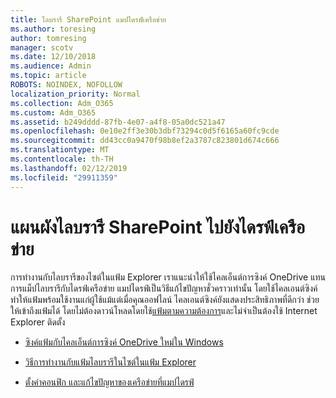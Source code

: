 ```yaml
---
title: ไลบรารี SharePoint แมปไดรฟ์เครือข่าย
ms.author: toresing
author: tomresing
manager: scotv
ms.date: 12/10/2018
ms.audience: Admin
ms.topic: article
ROBOTS: NOINDEX, NOFOLLOW
localization_priority: Normal
ms.collection: Adm_O365
ms.custom: Adm_O365
ms.assetid: b249dddd-87fb-4e07-a4f8-05a0dc521a47
ms.openlocfilehash: 0e10e2ff3e30b3dbf73294c0d5f6165a60fc9cde
ms.sourcegitcommit: dd43cc0a9470f98b8ef2a3787c823801d674c666
ms.translationtype: MT
ms.contentlocale: th-TH
ms.lasthandoff: 02/12/2019
ms.locfileid: "29911359"
---
```

# <a name="map-a-sharepoint-library-to-a-network-drive"></a>แผนผังไลบรารี SharePoint ไปยังไดรฟ์เครือข่าย

การทำงานกับไลบรารีของไซต์ในแฟ้ม Explorer เราแนะนำให้ใช้ไคลเอ็นต์การซิงค์ OneDrive แทนการแม็ปไลบรารีกับไดรฟ์เครือข่าย แมปไดรฟ์เป็นวิธีแก้ไขปัญหาชั่วคราวเท่านั้น โดยใช้ไคลเอนต์ซิงค์ทำให้แฟ้มพร้อมใช้งานแก่ผู้ใช้แม้แต่เมื่อคุณออฟไลน์ ไคลเอนต์ซิงค์ยังแสดงประสิทธิภาพที่ดีกว่า ช่วยให้เข้าถึงแฟ้มได้ โดยไม่ต้องดาวน์โหลดโดยใช้[แฟ้มตามความต้องการ](https://support.office.com/article/Learn-about-OneDrive-Files-On-Demand-0E6860D3-D9F3-4971-B321-7092438FB38E)และไม่จำเป็นต้องใช้ Internet Explorer ติดตั้ง 
  
- [ซิงค์แฟ้มกับไคลเอ็นต์การซิงค์ OneDrive ใหม่ใน Windows](https://go.microsoft.com/fwlink/?linkid=866427)
    
- [วิธีการทำงานกับแฟ้มไลบรารีในไซต์ในแฟ้ม Explorer](https://go.microsoft.com/fwlink/?linkid=866291)
    
- [ตั้งค่าคอนฟิก และแก้ไขปัญหาของเครือข่ายที่แมปไดรฟ์](https://support.microsoft.com/kb/2616712)
    

